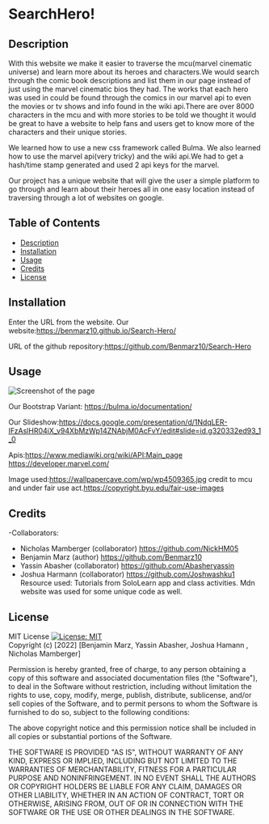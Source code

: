 # SearchHero!

## Description
With this website we make it easier to traverse the mcu(marvel cinematic universe) and learn more about its heroes and characters.We would search through the comic book descriptions and list them in our page instead of just using the marvel cinematic bios they had. The works that each hero was used in could be found through the comics in our marvel api to even the movies or tv shows and info found in the wiki api.There are over 8000 characters in the mcu and with more stories to be told we thought it would be great to have a website to help fans and users get to know more of the characters and their unique stories. 

We learned how to use a new css framework called Bulma. We also learned how to use the marvel api(very tricky) and the wiki api.We had to get a hash/time stamp generated and used 2 api keys for the marvel. 

Our project has a unique website that will give the user a simple platform to go through and learn about their heroes all in one easy location instead of traversing through a lot of websites on google. 


## Table of Contents

- [Description](#description)
- [Installation](#installation)
- [Usage](#usage)
- [Credits](#credits)
- [License](#license)

## Installation

Enter the URL from the website. Our website:https://benmarz10.github.io/Search-Hero/

URL of the github repository:https://github.com/Benmarz10/Search-Hero
## Usage
![Screenshot of the page](./assets/images/ "Screenshot Page")

Our Bootstrap Variant:
https://bulma.io/documentation/

Our Slideshow:https://docs.google.com/presentation/d/1NdqLER-IFzAslHR04iX_v94XbMzWp14ZNAbjM0AcFvY/edit#slide=id.g320332ed93_1_0

Apis:https://www.mediawiki.org/wiki/API:Main_page
https://developer.marvel.com/

Image used:https://wallpapercave.com/wp/wp4509365.jpg
credit to mcu and under fair use act.https://copyright.byu.edu/fair-use-images

## Credits

-Collaborators:
- Nicholas Mamberger (collaborator) https://github.com/NickHM05
- Benjamin Marz (author) https://github.com/Benmarz10
- Yassin Abasher (collaborator) https://github.com/Abasheryassin
- Joshua Harmann (collaborator) https://github.com/Joshwashku1
Resource used: Tutorials from SoloLearn app and class activities. Mdn website was used for some unique code as well.

## License

MIT License
[![License: MIT](https://img.shields.io/badge/License-MIT-yellow.svg)](https://opensource.org/licenses/MIT)
<br>Copyright (c) [2022] [Benjamin Marz, Yassin Abasher, Joshua Hamann , Nicholas Mamberger]

Permission is hereby granted, free of charge, to any person obtaining a copy
of this software and associated documentation files (the "Software"), to deal
in the Software without restriction, including without limitation the rights
to use, copy, modify, merge, publish, distribute, sublicense, and/or sell
copies of the Software, and to permit persons to whom the Software is
furnished to do so, subject to the following conditions:

The above copyright notice and this permission notice shall be included in all
copies or substantial portions of the Software.

THE SOFTWARE IS PROVIDED "AS IS", WITHOUT WARRANTY OF ANY KIND, EXPRESS OR
IMPLIED, INCLUDING BUT NOT LIMITED TO THE WARRANTIES OF MERCHANTABILITY,
FITNESS FOR A PARTICULAR PURPOSE AND NONINFRINGEMENT. IN NO EVENT SHALL THE
AUTHORS OR COPYRIGHT HOLDERS BE LIABLE FOR ANY CLAIM, DAMAGES OR OTHER
LIABILITY, WHETHER IN AN ACTION OF CONTRACT, TORT OR OTHERWISE, ARISING FROM,
OUT OF OR IN CONNECTION WITH THE SOFTWARE OR THE USE OR OTHER DEALINGS IN THE
SOFTWARE.
